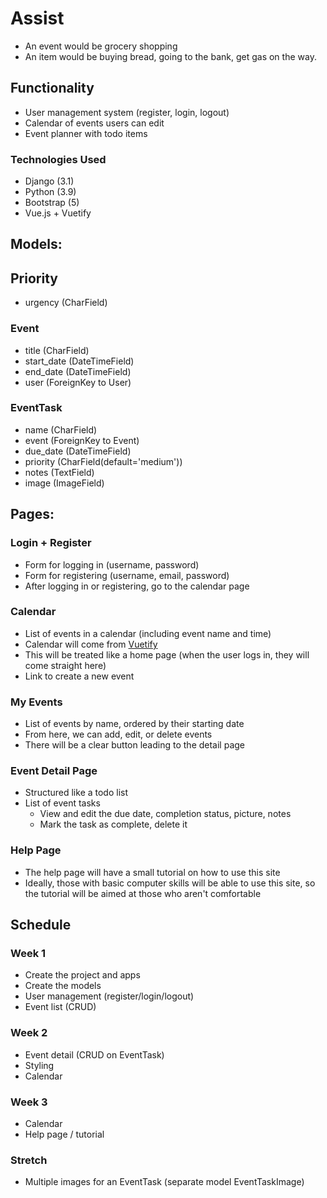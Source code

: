 # Assist


* An event would be grocery shopping
* An item would be buying bread, going to the bank, get gas on the way.

## Functionality

- User management system (register, login, logout)
- Calendar of events users can edit
- Event planner with todo items

### Technologies Used

- Django (3.1)
- Python (3.9)
- Bootstrap (5)
- Vue.js + Vuetify

## Models:


## Priority
* urgency (CharField)

### Event

* title (CharField)
* start_date (DateTimeField)
* end_date (DateTimeField)
* user (ForeignKey to User)

### EventTask

* name (CharField)
* event (ForeignKey to Event)
* due_date (DateTimeField)
* priority (CharField(default='medium'))
* notes (TextField)
* image (ImageField)


## Pages:

### Login + Register
* Form for logging in (username, password)
* Form for registering (username, email, password)
* After logging in or registering, go to the calendar page

### Calendar
* List of events in a calendar (including event name and time)
* Calendar will come from [Vuetify](https://vuetifyjs.com/en/components/calendars/)
* This will be treated like a home page (when the user logs in, they will come straight here)
* Link to create a new event
    
### My Events
* List of events by name, ordered by their starting date
* From here, we can add, edit, or delete events
* There will be a clear button leading to the detail page

### Event Detail Page

* Structured like a todo list
* List of event tasks
  * View and edit the due date, completion status, picture, notes
  * Mark the task as complete, delete it

### Help Page
* The help page will have a small tutorial on how to use this site 
* Ideally, those with basic computer skills will be able to use this site, so the tutorial will be aimed at those who aren't comfortable


## Schedule

### Week 1

- Create the project and apps
- Create the models
- User management (register/login/logout)
- Event list (CRUD)

### Week 2

- Event detail (CRUD on EventTask)
- Styling
- Calendar

### Week 3

- Calendar
- Help page / tutorial

### Stretch

- Multiple images for an EventTask (separate model EventTaskImage)


